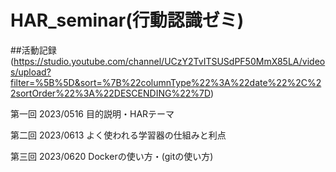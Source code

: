 # HAR_seminar(行動認識ゼミ)

##活動記録(https://studio.youtube.com/channel/UCzY2TvITSUSdPF50MmX85LA/videos/upload?filter=%5B%5D&sort=%7B%22columnType%22%3A%22date%22%2C%22sortOrder%22%3A%22DESCENDING%22%7D)

第一回 2023/0516 目的説明・HARテーマ

第二回 2023/0613 よく使われる学習器の仕組みと利点

第三回 2023/0620 Dockerの使い方・(gitの使い方)
